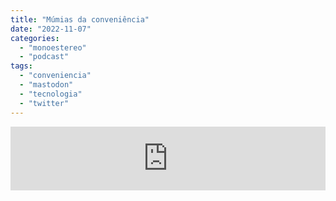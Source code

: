 ```yaml
---
title: "Múmias da conveniência"
date: "2022-11-07"
categories: 
  - "monoestereo"
  - "podcast"
tags: 
  - "conveniencia"
  - "mastodon"
  - "tecnologia"
  - "twitter"
---
```


<iframe src="https://anchor.fm/monoestereo/embed/episodes/Mmias-da-convenincia-e1qddjm" height="102px" width="100%" frameborder="0" scrolling="no"></iframe>

